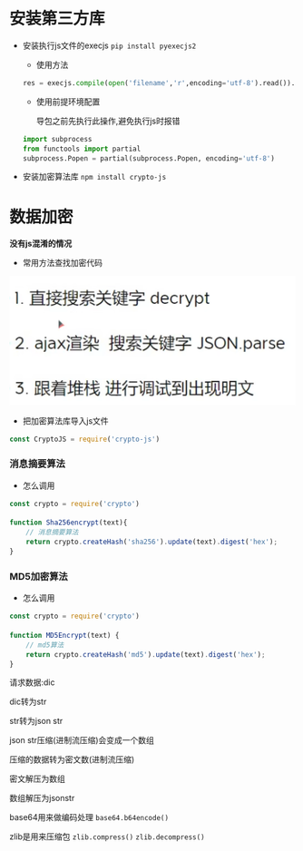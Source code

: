 # 安装第三方库

- 安装执行js文件的execjs	`pip install pyexecjs2`

  - 使用方法

  ```py
  res = execjs.compile(open('filename','r',encoding='utf-8').read()).call('fname',param)
  ```

  - 使用前提环境配置

    导包之前先执行此操作,避免执行js时报错

  ```py
  import subprocess
  from functools import partial
  subprocess.Popen = partial(subprocess.Popen, encoding='utf-8')
  ```

  

- 安装加密算法库	`npm install crypto-js`



# 数据加密

**没有js混淆的情况**

- 常用方法查找加密代码

![image-20230507201548214](assets/image-20230507201548214.png)

- 把加密算法库导入js文件

```js
const CryptoJS = require('crypto-js')
```









### 消息摘要算法

- 怎么调用

```js
const crypto = require('crypto')

function Sha256encrypt(text){
    // 消息摘要算法
    return crypto.createHash('sha256').update(text).digest('hex');
}
```



### MD5加密算法

- 怎么调用

```js
const crypto = require('crypto')

function MD5Encrypt(text) {
    // md5算法
    return crypto.createHash('md5').update(text).digest('hex');
}
```







请求数据:dic

dic转为str

str转为json str



json str压缩(进制流压缩)会变成一个数组

压缩的数据转为密文数(进制流压缩)



密文解压为数组 	

数组解压为jsonstr





base64用来做编码处理 `base64.b64encode()`

zlib是用来压缩包 `zlib.compress()`	`zlib.decompress()`

